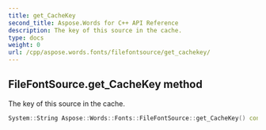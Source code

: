 ```yaml
---
title: get_CacheKey
second_title: Aspose.Words for C++ API Reference
description: The key of this source in the cache. 
type: docs
weight: 0
url: /cpp/aspose.words.fonts/filefontsource/get_cachekey/
---
```

## FileFontSource.get_CacheKey method


The key of this source in the cache.

```cpp
System::String Aspose::Words::Fonts::FileFontSource::get_CacheKey() const
```

